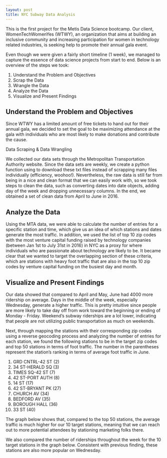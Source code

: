 ```yaml
---
layout: post
title: NYC Subway Data Analysis
---
```


This is the first project for the Metis Data Science bootcamp. Our client, WomenTechWomenYes (WTWY), an organization that aims at building an inclusive community and increasing participation for women in technology related industries, is seeking help to promote their annual gala event.

Even though we were given a fairly short timeline (1 week), we managed to capture the essence of data science projects from start to end. Below is an overview of the steps we took:

1. Understand the Problem and Objectives
2. Scrap the Data
3. Wrangle the Data
4. Analyze the Data
5. Visualize and Present Findings


## Understand the Problem and Objectives

Since WTWY has a limited amount of free tickets to hand out for their annual gala, we decided to set the goal to be maximizing attendance at the gala with individuals who are most likely to make donations and contribute the cause. 

Data Scraping & Data Wrangling

We collected our data sets through the Metropolitan Transportation Authority website. Since the data sets are weekly, we create a python function using to download these txt files instead of scrapping many files individually (efficiency, woohoo!). Nevertheless, the raw data is still far from being in a nice and clean format that we can easily work with, so we took steps to clean the data, such as converting dates into date objects, adding day of the week and dropping unnecessary columns. In the end, we obtained a set of clean data from April to June in 2016.






## Analyze the Data

Using the MTA data, we were able to calculate the number of entries for a specific station and time, which give us an idea of which stations and dates generate the most traffic. In addition, we used the list of top 10 zip codes with the most venture capital funding raised by technology companies (between Jan 1st to July 31st in 2016) in NYC as a proxy for where individuals who are passionate about technology are likely to be. It became clear that we wanted to target the overlapping section of these criteria, which are stations with heavy foot traffic that are also in the top 10 zip codes by venture capital funding on the busiest day and month.





## Visualize and Present Findings

Our data showed that compared to April and May, June had 4000 more ridership on average. Days in the middle of the week, especially Wednesday, generate a higher traffic. This is pretty intuitive since people are more likely to take day off from work toward the beginning or ending of Monday - Friday. Weekend’s subway riderships are a lot lower, indicating that people are not utilizing public transportation as much on weekends.







Next, through mapping the stations with their corresponding zip codes using a reverse geocoding process and analyzing the number of entries for each station, we found the following stations to be in the target zip codes and top 50 stations in terms of foot traffic. The number in the parentheses represent the station’s ranking in terms of average foot traffic in June.

1. GRD CNTRL-42 ST (2)
2. 34 ST-HERALD SQ (3)
3. TIMES SQ-42 ST (7)
4. 42 ST-PORT AUTH (8)
5. 14 ST (17)
6. 42 ST-BRYANT PK (27)
7. CHURCH AV (34)
8. BEDFORD AV (35)
9. BOROUGH HALL (36)
10. 33 ST (40)

The graph below shows that, compared to the top 50 stations, the average traffic is much higher for our 10 target stations, meaning that we can reach out to more potential attendees by stationing marketing folks there.




We also compared the number of riderships throughout the week for the 10 target stations in the graph below. Consistent with previous finding, these stations are also more popular on Wednesday.


